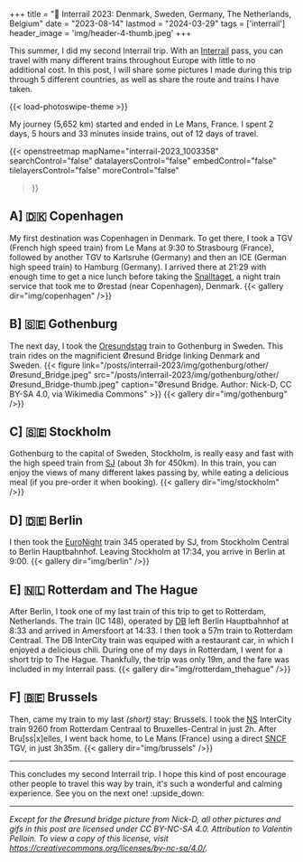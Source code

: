 +++
title = ":bullettrain_side: Interrail 2023: Denmark, Sweden, Germany, The Netherlands, Belgium"
date = "2023-08-14"
lastmod = "2024-03-29"
tags = ['interrail']
header_image = 'img/header-4-thumb.jpeg'
+++

This summer, I did my second Interrail trip. With an [Interrail](https://www.interrail.eu/en) pass, you can travel with many different trains throughout Europe with little to no additional cost. In this post, I will share some pictures I made during this trip through 5 different countries, as well as share the route and trains I have taken.
<!-- My previous Interrail trip was described in [this post](/posts/interrail-2021). -->

<!--more-->

{{< load-photoswipe-theme >}}

My journey (5,652 km) started and ended in Le Mans, France. I spent 2 days, 5 hours and 33 minutes inside trains, out of 12 days of travel.

{{< openstreetmap
	mapName="interrail-2023_1003358"
	searchControl="false"
	datalayersControl="false"
	embedControl="false"
	tilelayersControl="false"
	moreControl="false"
>}}

## A] :denmark: Copenhagen

My first destination was Copenhagen in Denmark. To get there, I took a TGV (French high speed train) from Le Mans at 9:30 to Strasbourg (France), followed by another TGV to Karlsruhe (Germany) and then an ICE (German high speed train) to Hamburg (Germany). I arrived there at 21:29 with enough time to get a nice lunch before taking the [Snalltaget](https://www.snalltaget.se/en), a night train service that took me to Ørestad (near Copenhagen), Denmark.
{{< gallery dir="img/copenhagen" />}}

## B] :sweden: Gothenburg

The next day, I took the [Oresundstag](https://www.oresundstag.se/en) train to Gothenburg in Sweden. This train rides on the magnificient Øresund Bridge linking Denmark and Sweden.
{{< figure link="/posts/interrail-2023/img/gothenburg/other/Øresund_Bridge.jpeg" src="/posts/interrail-2023/img/gothenburg/other/Øresund_Bridge-thumb.jpeg" caption="Øresund Bridge. Author: Nick-D, CC BY-SA 4.0, via Wikimedia Commons" >}}
{{< gallery dir="img/gothenburg" />}}

## C] :sweden: Stockholm

Gothenburg to the capital of Sweden, Stockholm, is really easy and fast with the high speed train from [SJ](https://www.sj.se/en/) (about 3h for 450km). In this train, you can enjoy the views of many different lakes passing by, while eating a delicious meal (if you pre-order it when booking).
{{< gallery dir="img/stockholm" />}}

## D] :de: Berlin

I then took the [EuroNight](https://en.wikipedia.org/wiki/EuroNight#List_of_EuroNight_trains) train 345 operated by SJ, from Stockholm Central to Berlin Hauptbahnhof. Leaving Stockholm at 17:34, you arrive in Berlin at 9:00.
{{< gallery dir="img/berlin" />}}

## E] :netherlands: Rotterdam and The Hague

After Berlin, I took one of my last train of this trip to get to Rotterdam, Netherlands. The train (IC 148), operated by [DB](https://www.bahn.de/) left Berlin Hauptbahnhof at 8:33 and arrived in Amersfoort at 14:33. I then took a 57m train to Rotterdam Centraal. The DB InterCity train was equiped with a restaurant car, in which I enjoyed a delicious chili.
During one of my days in Rotterdam, I went for a short trip to The Hague. Thankfully, the trip was only 19m, and the fare was included in my Interrail pass.
{{< gallery dir="img/rotterdam_thehague" />}}

## F] :belgium: Brussels

Then, came my train to my last *(short)* stay: Brussels. I took the [NS](https://www.ns.nl/) InterCity train 9260 from Rotterdam Centraal to Bruxelles-Central in just 2h.
After Bru[ss|x]elles, I went back home, to Le Mans (France) using a direct [SNCF](https://www.sncf.com/) TGV, in just 3h35m.
{{< gallery dir="img/brussels" />}}

---

This concludes my second Interrail trip. I hope this kind of post encourage other people to travel this way by train, it's such a wonderful and calming experience.
See you on the next one! :upside_down:

---

*Except for the Øresund bridge picture from Nick-D, all other pictures and gifs in this post are licensed under CC BY-NC-SA 4.0. Attribution to Valentin Pelloin. To view a copy of this license, visit https://creativecommons.org/licenses/by-nc-sa/4.0/.*
